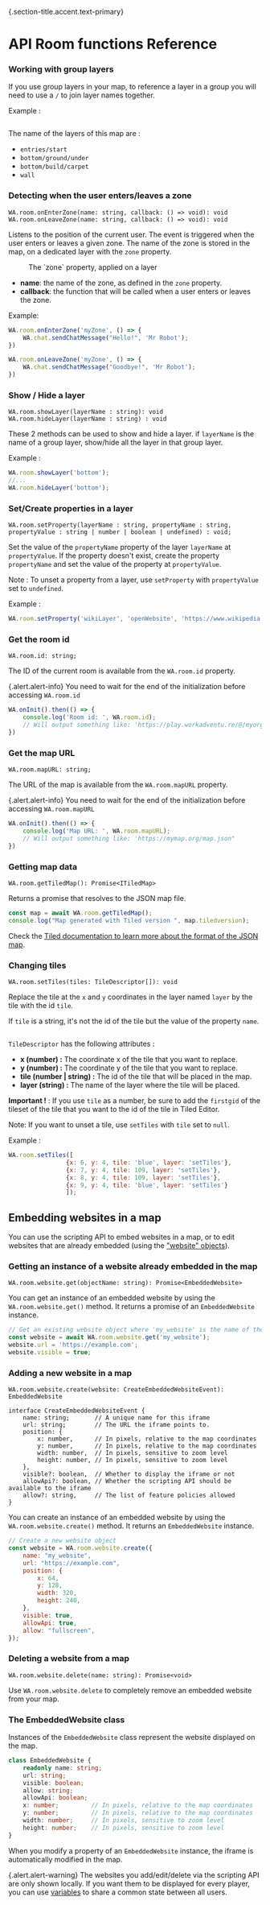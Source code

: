{.section-title.accent.text-primary}
# API Room functions Reference

### Working with group layers
If you use group layers in your map, to reference a layer in a group you will need to use a `/` to join layer names together.

Example :
<div class="row">
    <div class="col">
        <img src="https://workadventu.re/img/docs/groupLayer.png" class="figure-img img-fluid rounded" alt="" />
    </div>
</div>

The name of the layers of this map are :
* `entries/start`
* `bottom/ground/under`
* `bottom/build/carpet`
* `wall`

### Detecting when the user enters/leaves a zone

```
WA.room.onEnterZone(name: string, callback: () => void): void
WA.room.onLeaveZone(name: string, callback: () => void): void
```

Listens to the position of the current user. The event is triggered when the user enters or leaves a given zone. The name of the zone is stored in the map, on a dedicated layer with the `zone` property.

<div>
    <figure class="figure">
        <img src="https://workadventu.re/img/docs/trigger_event.png" class="figure-img img-fluid rounded" alt="" />
        <figcaption class="figure-caption">The `zone` property, applied on a layer</figcaption>
    </figure>
</div>

*   **name**: the name of the zone, as defined in the `zone` property.
*   **callback**: the function that will be called when a user enters or leaves the zone.

Example:

```javascript
WA.room.onEnterZone('myZone', () => {
    WA.chat.sendChatMessage("Hello!", 'Mr Robot');
})

WA.room.onLeaveZone('myZone', () => {
    WA.chat.sendChatMessage("Goodbye!", 'Mr Robot');
})
```

### Show / Hide a layer
```
WA.room.showLayer(layerName : string): void
WA.room.hideLayer(layerName : string) : void
```
These 2 methods can be used to show and hide a layer.
if `layerName` is the name of a group layer, show/hide all the layer in that group layer.

Example :
```javascript
WA.room.showLayer('bottom');
//...
WA.room.hideLayer('bottom');
```

### Set/Create properties in a layer

```
WA.room.setProperty(layerName : string, propertyName : string, propertyValue : string | number | boolean | undefined) : void;
```

Set the value of the `propertyName` property of the layer `layerName` at `propertyValue`. If the property doesn't exist, create the property `propertyName` and set the value of the property at `propertyValue`.

Note : 
To unset a property from a layer, use `setProperty` with `propertyValue` set to `undefined`.

Example :
```javascript
WA.room.setProperty('wikiLayer', 'openWebsite', 'https://www.wikipedia.org/');
```

### Get the room id

```
WA.room.id: string;
```

The ID of the current room is available from the `WA.room.id` property.

{.alert.alert-info}
You need to wait for the end of the initialization before accessing `WA.room.id`

```typescript
WA.onInit().then(() => {
    console.log('Room id: ', WA.room.id);
    // Will output something like: 'https://play.workadventu.re/@/myorg/myworld/myroom', or 'https://play.workadventu.re/_/global/mymap.org/map.json"
})
```

### Get the map URL

```
WA.room.mapURL: string;
```

The URL of the map is available from the `WA.room.mapURL` property.

{.alert.alert-info}
You need to wait for the end of the initialization before accessing `WA.room.mapURL`

```typescript
WA.onInit().then(() => {
    console.log('Map URL: ', WA.room.mapURL);
    // Will output something like: 'https://mymap.org/map.json"
})
```



### Getting map data
```
WA.room.getTiledMap(): Promise<ITiledMap>
```

Returns a promise that resolves to the JSON map file.

```javascript
const map = await WA.room.getTiledMap();
console.log("Map generated with Tiled version ", map.tiledversion);
```

Check the [Tiled documentation to learn more about the format of the JSON map](https://doc.mapeditor.org/en/stable/reference/json-map-format/).

### Changing tiles 
```
WA.room.setTiles(tiles: TileDescriptor[]): void
```
Replace the tile at the `x` and `y` coordinates in the layer named `layer` by the tile with the id `tile`.

If `tile` is a string, it's not the id of the tile but the value of the property `name`.
<div class="row">
    <div class="col">
        <img src="https://workadventu.re/img/docs/nameIndexProperty.png" class="figure-img img-fluid rounded" alt="" />
    </div>
</div>

`TileDescriptor` has the following attributes : 
* **x (number) :** The coordinate x of the tile that you want to replace.
* **y (number) :** The coordinate y of the tile that you want to replace.
* **tile (number | string) :** The id of the tile that will be placed in the map.
* **layer (string) :** The name of the layer where the tile will be placed.

**Important !** : If you use `tile` as a number, be sure to add the `firstgid` of the tileset of the tile that you want to the id of the tile in Tiled Editor.

Note: If you want to unset a tile, use `setTiles` with `tile` set to `null`.

Example : 
```javascript
WA.room.setTiles([
                {x: 6, y: 4, tile: 'blue', layer: 'setTiles'},
                {x: 7, y: 4, tile: 109, layer: 'setTiles'},
                {x: 8, y: 4, tile: 109, layer: 'setTiles'},
                {x: 9, y: 4, tile: 'blue', layer: 'setTiles'}
                ]);
```


## Embedding websites in a map

You can use the scripting API to embed websites in a map, or to edit websites that are already embedded (using the ["website" objects](website-in-map.md)).

### Getting an instance of a website already embedded in the map

```
WA.room.website.get(objectName: string): Promise<EmbeddedWebsite>
```

You can get an instance of an embedded website by using the `WA.room.website.get()` method.
It returns a promise of an `EmbeddedWebsite` instance.

```javascript
// Get an existing website object where 'my_website' is the name of the object (on any layer object of the map)
const website = await WA.room.website.get('my_website');
website.url = 'https://example.com';
website.visible = true;
```


### Adding a new website in a map

```
WA.room.website.create(website: CreateEmbeddedWebsiteEvent): EmbeddedWebsite

interface CreateEmbeddedWebsiteEvent {
    name: string;       // A unique name for this iframe
    url: string;        // The URL the iframe points to.
    position: {
        x: number,      // In pixels, relative to the map coordinates
        y: number,      // In pixels, relative to the map coordinates
        width: number,  // In pixels, sensitive to zoom level
        height: number, // In pixels, sensitive to zoom level
    },
    visible?: boolean,  // Whether to display the iframe or not
    allowApi?: boolean, // Whether the scripting API should be available to the iframe
    allow?: string,     // The list of feature policies allowed
}
```

You can create an instance of an embedded website by using the `WA.room.website.create()` method.
It returns an `EmbeddedWebsite` instance.

```javascript
// Create a new website object
const website = WA.room.website.create({
    name: "my_website",
    url: "https://example.com",
    position: {
        x: 64,
        y: 128,
        width: 320,
        height: 240,
    },
    visible: true,
    allowApi: true,
    allow: "fullscreen",
});
```

### Deleting a website from a map

```
WA.room.website.delete(name: string): Promise<void>
```

Use `WA.room.website.delete` to completely remove an embedded website from your map. 


### The EmbeddedWebsite class

Instances of the `EmbeddedWebsite` class represent the website displayed on the map.

```typescript
class EmbeddedWebsite {
    readonly name: string;
    url: string;
    visible: boolean;
    allow: string;
    allowApi: boolean;
    x: number;         // In pixels, relative to the map coordinates
    y: number;         // In pixels, relative to the map coordinates
    width: number;     // In pixels, sensitive to zoom level
    height: number;    // In pixels, sensitive to zoom level
}
```

When you modify a property of an `EmbeddedWebsite` instance, the iframe is automatically modified in the map.


{.alert.alert-warning}
The websites you add/edit/delete via the scripting API are only shown locally. If you want them 
to be displayed for every player, you can use [variables](api-start.md) to share a common state
between all users.

